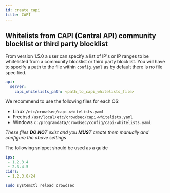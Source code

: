 ```yaml
---
id: create_capi
title: CAPI
---
```


## Whitelists from CAPI (Central API) community blocklist or third party blocklist

From version 1.5.0 a user can specify a list of IP's or IP ranges to be whitelisted from a community blocklist or third party blocklist. You will have to specify a path to the file within `config.yaml` as by default there is no file specified.

```yaml
api:
  server:
    capi_whitelists_path: <path_to_capi_whitelists_file>
```

We recommend to use the following files for each OS:

- Linux `/etc/crowdsec/capi-whitelists.yaml` 
- Freebsd `/usr/local/etc/crowdsec/capi-whitelists.yaml` 
- Windows `c:/programdata/crowdsec/config/capi-whitelists.yaml`

*These files **DO NOT** exist and you **MUST** create them manually and configure the above settings*

The following snippet should be used as a guide

```yaml
ips:
 - 1.2.3.4
 - 2.3.4.5
cidrs:
 - 1.2.3.0/24
```

```bash title="Reload CrowdSec"
sudo systemctl reload crowdsec
```

